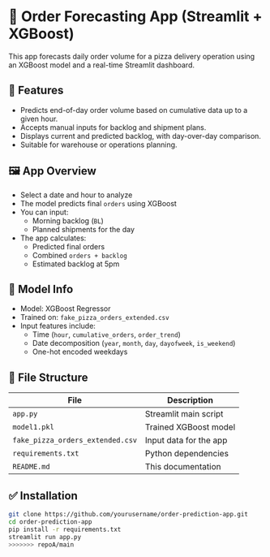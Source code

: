# 🍕 Order Forecasting App (Streamlit + XGBoost)

This app forecasts daily order volume for a pizza delivery operation using an XGBoost model and a real-time Streamlit dashboard.

## 🔧 Features

- Predicts end-of-day order volume based on cumulative data up to a given hour.
- Accepts manual inputs for backlog and shipment plans.
- Displays current and predicted backlog, with day-over-day comparison.
- Suitable for warehouse or operations planning.

## 🖼️ App Overview

- Select a date and hour to analyze
- The model predicts final `orders` using XGBoost
- You can input:
  - Morning backlog (`BL`)
  - Planned shipments for the day
- The app calculates:
  - Predicted final orders
  - Combined `orders + backlog`
  - Estimated backlog at 5pm

## 🧪 Model Info

- Model: XGBoost Regressor
- Trained on: `fake_pizza_orders_extended.csv`
- Input features include:
  - Time (`hour`, `cumulative_orders`, `order_trend`)
  - Date decomposition (`year`, `month`, `day`, `dayofweek`, `is_weekend`)
  - One-hot encoded weekdays

## 📁 File Structure

| File | Description |
|------|-------------|
| `app.py` | Streamlit main script |
| `model1.pkl` | Trained XGBoost model |
| `fake_pizza_orders_extended.csv` | Input data for the app |
| `requirements.txt` | Python dependencies |
| `README.md` | This documentation |

## ✅ Installation

```bash
git clone https://github.com/yourusername/order-prediction-app.git
cd order-prediction-app
pip install -r requirements.txt
streamlit run app.py
>>>>>>> repoA/main
